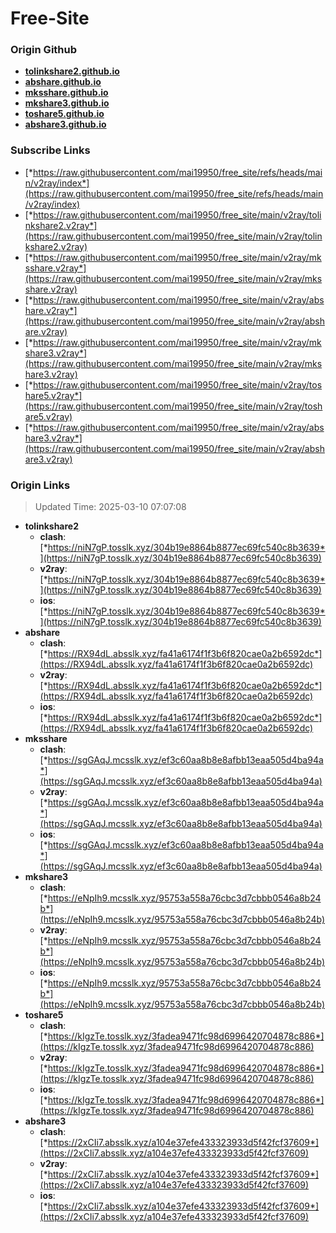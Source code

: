 # Free-Site

### Origin Github

- [**tolinkshare2.github.io**](https://github.com/tolinkshare2/tolinkshare2.github.io)
- [**abshare.github.io**](https://github.com/abshare/abshare.github.io)
- [**mksshare.github.io**](https://github.com/mksshare/mksshare.github.io)
- [**mkshare3.github.io**](https://github.com/mkshare3/mkshare3.github.io)
- [**toshare5.github.io**](https://github.com/toshare5/toshare5.github.io)
- [**abshare3.github.io**](https://github.com/abshare3/abshare3.github.io)

### Subscribe Links

- [*https://raw.githubusercontent.com/mai19950/free_site/refs/heads/main/v2ray/index*](https://raw.githubusercontent.com/mai19950/free_site/refs/heads/main/v2ray/index)
- [*https://raw.githubusercontent.com/mai19950/free_site/main/v2ray/tolinkshare2.v2ray*](https://raw.githubusercontent.com/mai19950/free_site/main/v2ray/tolinkshare2.v2ray)
- [*https://raw.githubusercontent.com/mai19950/free_site/main/v2ray/mksshare.v2ray*](https://raw.githubusercontent.com/mai19950/free_site/main/v2ray/mksshare.v2ray)
- [*https://raw.githubusercontent.com/mai19950/free_site/main/v2ray/abshare.v2ray*](https://raw.githubusercontent.com/mai19950/free_site/main/v2ray/abshare.v2ray)
- [*https://raw.githubusercontent.com/mai19950/free_site/main/v2ray/mkshare3.v2ray*](https://raw.githubusercontent.com/mai19950/free_site/main/v2ray/mkshare3.v2ray)
- [*https://raw.githubusercontent.com/mai19950/free_site/main/v2ray/toshare5.v2ray*](https://raw.githubusercontent.com/mai19950/free_site/main/v2ray/toshare5.v2ray)
- [*https://raw.githubusercontent.com/mai19950/free_site/main/v2ray/abshare3.v2ray*](https://raw.githubusercontent.com/mai19950/free_site/main/v2ray/abshare3.v2ray)

### Origin Links

> Updated Time: 2025-03-10 07:07:08

- **tolinkshare2**
  - **clash**: [*https://niN7gP.tosslk.xyz/304b19e8864b8877ec69fc540c8b3639*](https://niN7gP.tosslk.xyz/304b19e8864b8877ec69fc540c8b3639)
  - **v2ray**: [*https://niN7gP.tosslk.xyz/304b19e8864b8877ec69fc540c8b3639*](https://niN7gP.tosslk.xyz/304b19e8864b8877ec69fc540c8b3639)
  - **ios**: [*https://niN7gP.tosslk.xyz/304b19e8864b8877ec69fc540c8b3639*](https://niN7gP.tosslk.xyz/304b19e8864b8877ec69fc540c8b3639)
- **abshare**
  - **clash**: [*https://RX94dL.absslk.xyz/fa41a6174f1f3b6f820cae0a2b6592dc*](https://RX94dL.absslk.xyz/fa41a6174f1f3b6f820cae0a2b6592dc)
  - **v2ray**: [*https://RX94dL.absslk.xyz/fa41a6174f1f3b6f820cae0a2b6592dc*](https://RX94dL.absslk.xyz/fa41a6174f1f3b6f820cae0a2b6592dc)
  - **ios**: [*https://RX94dL.absslk.xyz/fa41a6174f1f3b6f820cae0a2b6592dc*](https://RX94dL.absslk.xyz/fa41a6174f1f3b6f820cae0a2b6592dc)
- **mksshare**
  - **clash**: [*https://sgGAqJ.mcsslk.xyz/ef3c60aa8b8e8afbb13eaa505d4ba94a*](https://sgGAqJ.mcsslk.xyz/ef3c60aa8b8e8afbb13eaa505d4ba94a)
  - **v2ray**: [*https://sgGAqJ.mcsslk.xyz/ef3c60aa8b8e8afbb13eaa505d4ba94a*](https://sgGAqJ.mcsslk.xyz/ef3c60aa8b8e8afbb13eaa505d4ba94a)
  - **ios**: [*https://sgGAqJ.mcsslk.xyz/ef3c60aa8b8e8afbb13eaa505d4ba94a*](https://sgGAqJ.mcsslk.xyz/ef3c60aa8b8e8afbb13eaa505d4ba94a)
- **mkshare3**
  - **clash**: [*https://eNpIh9.mcsslk.xyz/95753a558a76cbc3d7cbbb0546a8b24b*](https://eNpIh9.mcsslk.xyz/95753a558a76cbc3d7cbbb0546a8b24b)
  - **v2ray**: [*https://eNpIh9.mcsslk.xyz/95753a558a76cbc3d7cbbb0546a8b24b*](https://eNpIh9.mcsslk.xyz/95753a558a76cbc3d7cbbb0546a8b24b)
  - **ios**: [*https://eNpIh9.mcsslk.xyz/95753a558a76cbc3d7cbbb0546a8b24b*](https://eNpIh9.mcsslk.xyz/95753a558a76cbc3d7cbbb0546a8b24b)
- **toshare5**
  - **clash**: [*https://kIgzTe.tosslk.xyz/3fadea9471fc98d6996420704878c886*](https://kIgzTe.tosslk.xyz/3fadea9471fc98d6996420704878c886)
  - **v2ray**: [*https://kIgzTe.tosslk.xyz/3fadea9471fc98d6996420704878c886*](https://kIgzTe.tosslk.xyz/3fadea9471fc98d6996420704878c886)
  - **ios**: [*https://kIgzTe.tosslk.xyz/3fadea9471fc98d6996420704878c886*](https://kIgzTe.tosslk.xyz/3fadea9471fc98d6996420704878c886)
- **abshare3**
  - **clash**: [*https://2xCIi7.absslk.xyz/a104e37efe433323933d5f42fcf37609*](https://2xCIi7.absslk.xyz/a104e37efe433323933d5f42fcf37609)
  - **v2ray**: [*https://2xCIi7.absslk.xyz/a104e37efe433323933d5f42fcf37609*](https://2xCIi7.absslk.xyz/a104e37efe433323933d5f42fcf37609)
  - **ios**: [*https://2xCIi7.absslk.xyz/a104e37efe433323933d5f42fcf37609*](https://2xCIi7.absslk.xyz/a104e37efe433323933d5f42fcf37609)
